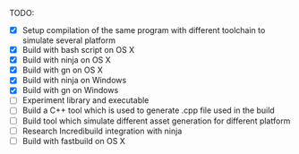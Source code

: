 TODO:
- [x] Setup compilation of the same program with different toolchain to
simulate several platform
- [x] Build with bash script on OS X
- [x] Build with ninja on OS X
- [x] Build with gn on OS X
- [x] Build with ninja on Windows
- [x] Build with gn on Windows
- [ ] Experiment library and executable
- [ ] Build a C++ tool which is used to generate .cpp file used in the build
- [ ] Build tool which simulate different asset generation for different platform
- [ ] Research Incredibuild integration with ninja
- [ ] Build with fastbuild on OS X
